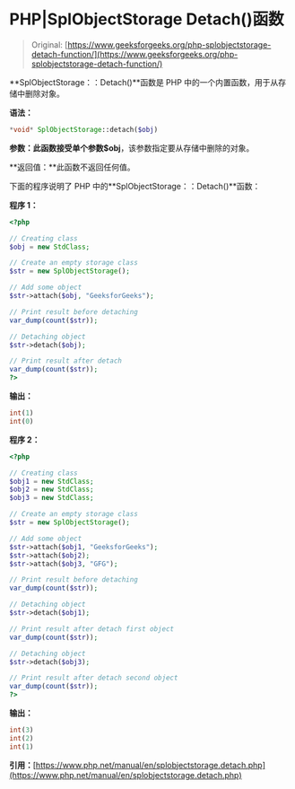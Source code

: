 # PHP|SplObjectStorage Detach()函数

> Original: [https://www.geeksforgeeks.org/php-splobjectstorage-detach-function/](https://www.geeksforgeeks.org/php-splobjectstorage-detach-function/)

**SplObjectStorage：：Detach()**函数是 PHP 中的一个内置函数，用于从存储中删除对象。

**语法：**

```php
*void* SplObjectStorage::detach($obj)
```

**参数：**此函数接受单个参数**$obj**，该参数指定要从存储中删除的对象。

**返回值：**此函数不返回任何值。

下面的程序说明了 PHP 中的**SplObjectStorage：：Detach()**函数：

**程序 1：**

```php
<?php

// Creating class 
$obj = new StdClass;

// Create an empty storage class
$str = new SplObjectStorage();

// Add some object
$str->attach($obj, "GeeksforGeeks");

// Print result before detaching 
var_dump(count($str));

// Detaching object
$str->detach($obj);

// Print result after detach
var_dump(count($str));
?>
```

**输出：**

```php
int(1)
int(0)

```

**程序 2：**

```php
<?php

// Creating class 
$obj1 = new StdClass;
$obj2 = new StdClass;
$obj3 = new StdClass;

// Create an empty storage class
$str = new SplObjectStorage();

// Add some object
$str->attach($obj1, "GeeksforGeeks");
$str->attach($obj2);
$str->attach($obj3, "GFG");

// Print result before detaching 
var_dump(count($str));

// Detaching object
$str->detach($obj1);

// Print result after detach first object
var_dump(count($str));

// Detaching object
$str->detach($obj3);

// Print result after detach second object
var_dump(count($str));
?>
```

**输出：**

```php
int(3)
int(2)
int(1)

```

**引用：**[https://www.php.net/manual/en/splobjectstorage.detach.php](https://www.php.net/manual/en/splobjectstorage.detach.php)